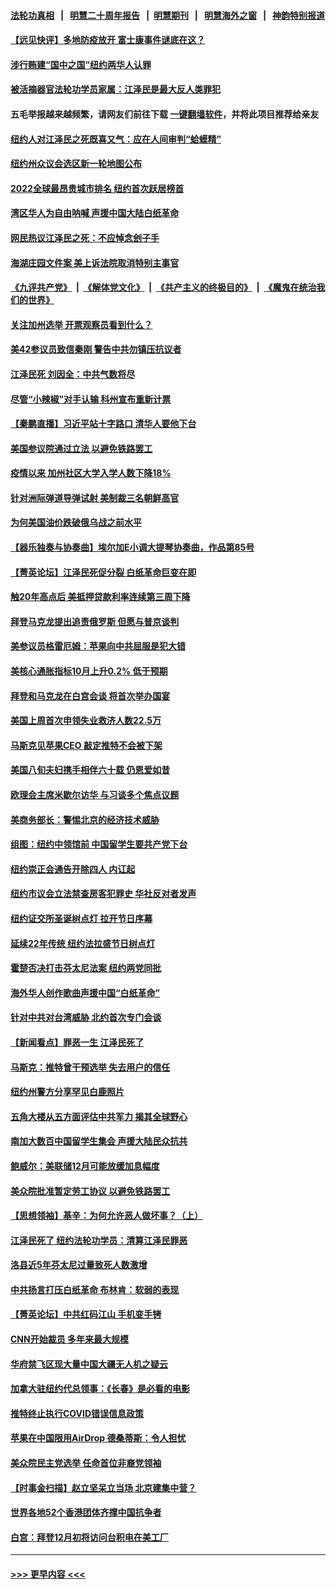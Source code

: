 #### [法轮功真相](https://github.com/gfw-breaker/truth/blob/master/README.md?t=0) &nbsp;&nbsp;|&nbsp;&nbsp; [明慧二十周年报告](https://github.com/gfw-breaker/mh-reports/blob/master/README.md?t=0) &nbsp;&nbsp;|&nbsp;&nbsp;[明慧期刊](https://github.com/gfw-breaker/mh-qikan) &nbsp;&nbsp;|&nbsp;&nbsp; [明慧海外之窗](https://github.com/gfw-breaker/mh-news/blob/master/README.md?t=0) &nbsp;&nbsp;|&nbsp;&nbsp; [神韵特别报道](https://github.com/gfw-breaker/mh-news/blob/master/shenyun.md?t=0)
#### [【远见快评】多地防疫放开 富士康事件谜底在这？](../pages/nsc412/n13877051.md?t=12021602) 
#### [涉行贿建“国中之国”纽约两华人认罪](../pages/nsc412/n13877200.md?t=12021602) 
#### [被活摘器官法轮功学员家属：江泽民是最大反人类罪犯](../pages/nsc412/n13877209.md?t=12021602) 
#### 五毛举报越来越频繁，请网友们前往下载 [一键翻墙软件](https://github.com/gfw-breaker/ssr-accounts)，并将此项目推荐给亲友
#### [纽约人对江泽民之死既喜又气：应在人间审判“蛤蟆精”](../pages/nsc412/n13877168.md?t=12021602) 
#### [纽约州众议会选区新一轮地图公布](../pages/nsc412/n13877203.md?t=12021602) 
#### [2022全球最昂贵城市排名 纽约首次跃居榜首](../pages/nsc412/n13877054.md?t=12021602) 
#### [湾区华人为自由呐喊 声援中国大陆白纸革命](../pages/nsc412/n13877164.md?t=12021602) 
#### [网民热议江泽民之死：不应悼念刽子手](../pages/nsc412/n13877162.md?t=12021602) 
#### [海湖庄园文件案 美上诉法院取消特别主事官](../pages/nsc412/n13877119.md?t=12021602) 
#### [《九评共产党》](https://github.com/begood0513/9ping.md/blob/master/README.md) &nbsp;|&nbsp; [《解体党文化》](../../../../jtdwh.md/blob/master/README.md)  &nbsp;|&nbsp; [《共产主义的终极目的》](../../../../gczydzjmd.md/blob/master/README.md) &nbsp;|&nbsp; [《魔鬼在统治我们的世界》](../../../../mgztzwmdsj.md/blob/master/README.md) 
#### [关注加州选举 开票观察员看到什么？](../pages/nsc412/n13877124.md?t=12021602) 
#### [美42参议员致信秦刚 警告中共勿镇压抗议者](../pages/nsc412/n13877070.md?t=12021602) 
#### [江泽民死 刘因全：中共气数将尽](../pages/nsc412/n13877096.md?t=12021602) 
#### [尽管“小辣椒”对手认输 科州宣布重新计票](../pages/nsc412/n13877029.md?t=12021602) 
#### [【秦鹏直播】习近平站十字路口 清华人要他下台](../pages/nsc412/n13877008.md?t=12021602) 
#### [美国参议院通过立法 以避免铁路罢工](../pages/nsc412/n13877009.md?t=12021602) 
#### [疫情以来 加州社区大学入学人数下降18%](../pages/nsc412/n13876935.md?t=12021602) 
#### [针对洲际弹道导弹试射 美制裁三名朝鲜高官](../pages/nsc412/n13876955.md?t=12021602) 
#### [为何美国油价跌破俄乌战之前水平](../pages/nsc412/n13876960.md?t=12021602) 
#### [【器乐独奏与协奏曲】埃尔加E小调大提琴协奏曲，作品第85号](../pages/nsc412/n13876952.md?t=12021602) 
#### [【菁英论坛】江泽民死促分裂 白纸革命巨变在即](../pages/nsc412/n13876977.md?t=12021602) 
#### [触20年高点后 美抵押贷款利率连续第三周下降](../pages/nsc412/n13876884.md?t=12021602) 
#### [拜登马克龙提出追责俄罗斯 但愿与普京谈判](../pages/nsc412/n13876932.md?t=12021602) 
#### [美参议员格雷厄姆：苹果向中共屈服是犯大错](../pages/nsc412/n13876862.md?t=12021602) 
#### [美核心通胀指标10月上升0.2% 低于预期](../pages/nsc412/n13876265.md?t=12021602) 
#### [拜登和马克龙在白宫会谈 将首次举办国宴](../pages/nsc412/n13876725.md?t=12021602) 
#### [美国上周首次申领失业救济人数22.5万](../pages/nsc412/n13876866.md?t=12021602) 
#### [马斯克见苹果CEO 敲定推特不会被下架](../pages/nsc412/n13876640.md?t=12021602) 
#### [美国八旬夫妇携手相伴六十载 仍恩爱如昔](../pages/nsc412/n13876557.md?t=12021602) 
#### [欧理会主席米歇尔访华 与习谈多个焦点议题](../pages/nsc412/n13876726.md?t=12021602) 
#### [美商务部长：警惕北京的经济技术威胁](../pages/nsc412/n13876310.md?t=12021602) 
#### [组图：纽约中领馆前 中国留学生要共产党下台](../pages/nsc412/n13875829.md?t=12021602) 
#### [纽约崇正会通告开除四人 内讧起](../pages/nsc412/n13876502.md?t=12021602) 
#### [纽约市议会立法禁查房客犯罪史 华社反对者发声](../pages/nsc412/n13876495.md?t=12021602) 
#### [纽约证交所圣诞树点灯 拉开节日序幕](../pages/nsc412/n13876478.md?t=12021602) 
#### [延续22年传统 纽约法拉盛节日树点灯](../pages/nsc412/n13876473.md?t=12021602) 
#### [霍楚否决打击芬太尼法案 纽约两党同批](../pages/nsc412/n13876493.md?t=12021602) 
#### [海外华人创作歌曲声援中国“白纸革命”](../pages/nsc412/n13876509.md?t=12021602) 
#### [针对中共对台湾威胁 北约首次专门会谈](../pages/nsc412/n13876423.md?t=12021602) 
#### [【新闻看点】罪恶一生 江泽民死了](../pages/nsc412/n13876336.md?t=12021602) 
#### [马斯克：推特曾干预选举 失去用户的信任](../pages/nsc412/n13876434.md?t=12021602) 
#### [纽约州警方分享罕见白鹿照片](../pages/nsc412/n13876425.md?t=12021602) 
#### [五角大楼从五方面评估中共军力 揭其全球野心](../pages/nsc412/n13876394.md?t=12021602) 
#### [南加大数百中国留学生集会 声援大陆民众抗共](../pages/nsc412/n13876382.md?t=12021602) 
#### [鲍威尔：美联储12月可能放缓加息幅度](../pages/nsc412/n13876342.md?t=12021602) 
#### [美众院批准暂定劳工协议 以避免铁路罢工](../pages/nsc412/n13876257.md?t=12021602) 
#### [【思想领袖】基辛：为何允许恶人做坏事？（上）](../pages/nsc412/n13875667.md?t=12021602) 
#### [江泽民死了 纽约法轮功学员：清算江泽民罪恶](../pages/nsc412/n13876312.md?t=12021602) 
#### [洛县近5年芬太尼过量致死人数激增](../pages/nsc412/n13876361.md?t=12021602) 
#### [中共扬言打压白纸革命 布林肯：软弱的表现](../pages/nsc412/n13876302.md?t=12021602) 
#### [【菁英论坛】中共红码江山 手机变手铐](../pages/nsc412/n13876292.md?t=12021602) 
#### [CNN开始裁员 多年来最大规模](../pages/nsc412/n13876274.md?t=12021602) 
#### [华府禁飞区现大量中国大疆无人机之疑云](../pages/nsc412/n13876273.md?t=12021602) 
#### [加拿大驻纽约代总领事：《长春》是必看的电影](../pages/nsc412/n13875854.md?t=12021602) 
#### [推特终止执行COVID错误信息政策](../pages/nsc412/n13875656.md?t=12021602) 
#### [苹果在中国限用AirDrop 德桑蒂斯：令人担忧](../pages/nsc412/n13876137.md?t=12021602) 
#### [美众院民主党选举 任命首位非裔党领袖](../pages/nsc412/n13876167.md?t=12021602) 
#### [【时事金扫描】赵立坚呆立当场 北京建集中营？](../pages/nsc412/n13876191.md?t=12021602) 
#### [世界各地52个香港团体齐撑中国抗争者](../pages/nsc412/n13875792.md?t=12021602) 
#### [白宫：拜登12月初将访问台积电在美工厂](../pages/nsc412/n13876214.md?t=12021602) 

----
#### [ >>> 更早内容 <<< ](../indexes/nsc412-earlier.md)
